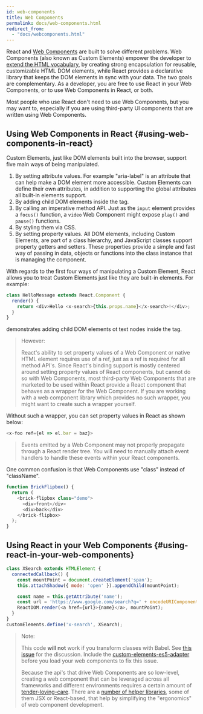 ```yaml
---
id: web-components
title: Web Components
permalink: docs/web-components.html
redirect_from:
  - "docs/webcomponents.html"
---
```


React and [Web Components](https://developer.mozilla.org/en-US/docs/Web/Web_Components) are built to solve different problems.  Web Components (also known as Custom Elements) empower the developer to [extend the HTML vocabulary](https://www.w3.org/community/nextweb/2013/06/11/the-extensible-web-manifesto/), by creating strong encapsulation for reusable, customizable HTML DOM elements, while React provides a declarative library that keeps the DOM elements in sync with your data. The two goals are complementary. As a developer, you are free to use React in your Web Components, or to use Web Components in React, or both.

Most people who use React don't need to use Web Components, but you may want to, especially if you are using third-party UI components that are written using Web Components.

## Using Web Components in React {#using-web-components-in-react}

Custom Elements, just like DOM elements built into the browser, support five main ways of being manipulated.

1.  By setting attribute values.  For example "aria-label" is an attribute that can help make a DOM element more accessible.  Custom Elements can define their own attributes, in addition to supporting the global attributes all built-in elements support.
2.  By adding child DOM elements inside the tag. 
3.  By calling an imperative method API.  Just as the `input` element provides a `focus()` function, a `video` Web Component might expose `play()` and `pause()` functions.
4.  By styling them via CSS.
5.  By setting property values.  All DOM elements, including Custom Elements, are part of a class hierarchy, and JavaScript classes support property getters and setters.  These properties provide a simple and fast way of passing in data, objects or functions into the class instance that is managing the component.

With regards to the first four ways of manipulating a Custom Element, React allows you to treat Custom Elements just like they are built-in elements.  For example: 

```javascript
class HelloMessage extends React.Component {
  render() {
    return <div>Hello <x-search>{this.props.name}</x-search>!</div>;
  }
}
```

demonstrates adding child DOM elements ot text nodes inside the tag.

> However:
>
> React's ability to set property values of a Web Component or native HTML element requires use of a ref, just as a ref is required for all method API's. Since React's binding support is mostly centered around setting property values of React components, but cannot do so with Web Components, most third-party Web Components that are marketed to be used within React provide a React component that behaves as a wrapper for the Web Component.  If you are working with a web component library which provides no such wrapper, you might want to create such a wrapper yourself.

Without such a wrapper, you can set property values in React as shown below:

```javascript
<x-foo ref={el => el.bar = baz}>
```

>
> Events emitted by a Web Component may not properly propagate through a React render tree.
> You will need to manually attach event handlers to handle these events within your React components.

One common confusion is that Web Components use "class" instead of "className".

```javascript
function BrickFlipbox() {
  return (
    <brick-flipbox class="demo">
      <div>front</div>
      <div>back</div>
    </brick-flipbox>
  );
}
```

## Using React in your Web Components {#using-react-in-your-web-components}

```javascript
class XSearch extends HTMLElement {
  connectedCallback() {
    const mountPoint = document.createElement('span');
    this.attachShadow({ mode: 'open' }).appendChild(mountPoint);

    const name = this.getAttribute('name');
    const url = 'https://www.google.com/search?q=' + encodeURIComponent(name);
    ReactDOM.render(<a href={url}>{name}</a>, mountPoint);
  }
}
customElements.define('x-search', XSearch);
```

>Note:
>
>This code **will not** work if you transform classes with Babel. See [this issue](https://github.com/w3c/webcomponents/issues/587) for the discussion.
>Include the [custom-elements-es5-adapter](https://github.com/webcomponents/polyfills/tree/master/packages/webcomponentsjs#custom-elements-es5-adapterjs) before you load your web components to fix this issue.
>
>Because the api's that drive Web Components are so low-level, creating a web component that can be leveraged across all frameworks and different environments requires a certain amount of [tender-loving-care](https://developers.google.com/web/fundamentals/web-components/best-practices).  There are a [number of helper libraries](https://webcomponents.dev/new/), some of them JSX or React-based, that help by simplifying the "ergonomics" of web component development. 
